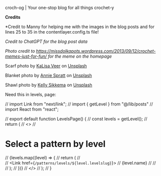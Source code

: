 croch-og | Your one-stop blog for all things crochet-y

**Credits**

*Credit to Manny for helping me with the images in the blog posts and for lines 25 to 35 in the contentlayer.config.ts file!

*Credit to ChatGPT for the blog post data*

*Photo credit to https://missdolkapots.wordpress.com/2013/09/12/crochet-memes-just-for-fun/ for the meme on the homepage*

Scarf photo by <a href="https://unsplash.com/@kalisaveer?utm_content=creditCopyText&utm_medium=referral&utm_source=unsplash">KaLisa Veer</a> on <a href="https://unsplash.com/photos/woman-wearing-gray-scarf-standing-snow-and-smiling-during-daytime-5XSWaion-NY?utm_content=creditCopyText&utm_medium=referral&utm_source=unsplash">Unsplash</a>

Blanket photo by <a href="https://unsplash.com/@anniespratt?utm_content=creditCopyText&utm_medium=referral&utm_source=unsplash">Annie Spratt</a> on <a href="https://unsplash.com/photos/a-granny-granny-granny-granny-granny-granny-granny-granny-granny-granny-granny-granny-granny-granny-granny-kDT-gRJanKw?utm_content=creditCopyText&utm_medium=referral&utm_source=unsplash">Unsplash</a>
  
Shawl photo by <a href="https://unsplash.com/@kellysikkema?utm_content=creditCopyText&utm_medium=referral&utm_source=unsplash">Kelly Sikkema</a> on <a href="https://unsplash.com/photos/three-gray-green-and-white-scarf-on-top-of-table-CNjfgzoY8JU?utm_content=creditCopyText&utm_medium=referral&utm_source=unsplash">Unsplash</a>
  
  



















Need this in levels, page:

// import Link from "next/link";
// import { getLevel } from "@/lib/posts"
// import React from "react";

// export default function LevelsPage() {
// 	const levels = getLevel();
// 	return (
// 		<>
// 			<h1>Select a pattern by level</h1>
// 			{levels.map((level) => {
// 				return (
// 					<div key={level.name}>
// 						<Link href={`/patterns/levels/${level.levelslug}`}>
// 							{level.name}
// 						</Link>
// 					</div>
// 				);
// 			})}
// 		</>
// 	);
// }
